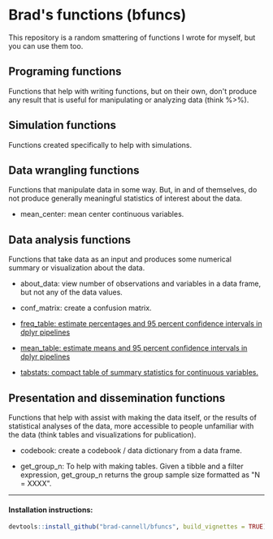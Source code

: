 # Brad's functions (bfuncs)

This repository is a random smattering of functions I wrote for myself, but you can use them too.

<!-- Need to make help vignettes and link to them below -->

## Programing functions

Functions that help with writing functions, but on their own, don't produce any result that is useful for manipulating or analyzing data (think %>%).

## Simulation functions

Functions created specifically to help with simulations.

## Data wrangling functions

Functions that manipulate data in some way. But, in and of themselves, do not produce generally meaningful statistics of interest about the data.

* mean_center: mean center continuous variables.

## Data analysis functions

Functions that take data as an input and produces some numerical summary or visualization about the data.

* about_data: view number of observations and variables in a data frame, but not any of the data values.

* conf_matrix: create a confusion matrix.

* [freq_table: estimate percentages and 95 percent confidence intervals in dplyr pipelines](https://rawgit.com/brad-cannell/bfuncs/master/inst/doc/descriptive_analysis.html)

* [mean_table: estimate means and 95 percent confidence intervals in dplyr pipelines](https://rawgit.com/brad-cannell/bfuncs/master/inst/doc/descriptive_analysis.html)

* [tabstats: compact table of summary statistics for continuous variables.](https://rawgit.com/brad-cannell/bfuncs/master/inst/doc/using_tabstat_with_dplyr.html)

## Presentation and dissemination functions

Functions that help with assist with making the data itself, or the results of statistical analyses of the data, more accessible to people unfamiliar with the data (think tables and visualizations for publication).

* codebook: create a codebook / data dictionary from a data frame.

* get_group_n: To help with making tables. Given a tibble and a filter expression, get_group_n returns the group sample size formatted as "N = XXXX".


-------------------------------------------------------------------------------

#### Installation instructions:

``` r
devtools::install_github("brad-cannell/bfuncs", build_vignettes = TRUE)
```
